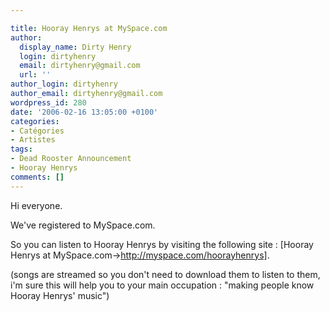```yaml
---

title: Hooray Henrys at MySpace.com
author:
  display_name: Dirty Henry
  login: dirtyhenry
  email: dirtyhenry@gmail.com
  url: ''
author_login: dirtyhenry
author_email: dirtyhenry@gmail.com
wordpress_id: 280
date: '2006-02-16 13:05:00 +0100'
categories:
- Catégories
- Artistes
tags:
- Dead Rooster Announcement
- Hooray Henrys
comments: []
---
```

Hi everyone.

We've registered to MySpace.com.

So you can listen to Hooray Henrys by visiting the following site : [Hooray Henrys at MySpace.com->http://myspace.com/hoorayhenrys].

(songs are streamed so you don't need to download them to listen to them, i'm sure this will help you to your main occupation : "making people know Hooray Henrys' music")
